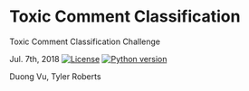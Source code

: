 # Toxic Comment Classification
Toxic Comment Classification Challenge

Jul. 7th, 2018
[![License](https://img.shields.io/badge/license-MIT-blue.svg)](https://opensource.org/licenses/MIT)
[![Python version](https://img.shields.io/badge/Python-%3E3.6-ffdd1c.svg)](https://www.python.org/)


Duong Vu, Tyler Roberts

